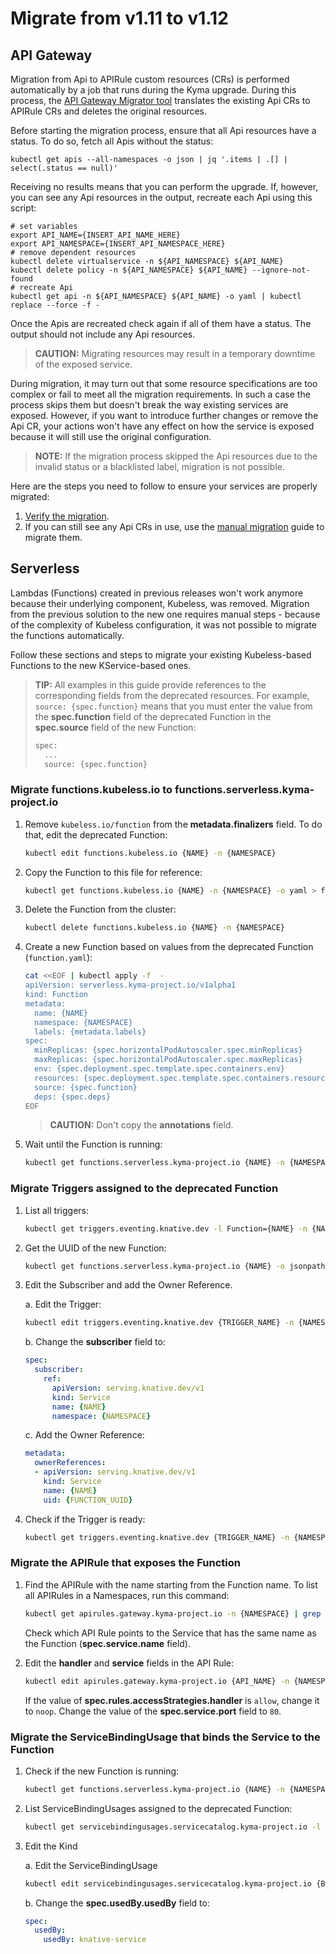 # Migrate from v1.11 to v1.12

## API Gateway

Migration from Api to APIRule custom resources (CRs) is performed automatically by a job that runs during the Kyma upgrade. During this process, the [API Gateway Migrator tool](https://github.com/kyma-project/kyma/blob/master/components/api-gateway-migrator/README.md#api-gateway-migrator) translates the existing Api CRs to APIRule CRs and deletes the original resources.

Before starting the migration process, ensure that all Api resources have a status. To do so, fetch all Apis without the status:

```shell script
kubectl get apis --all-namespaces -o json | jq '.items | .[] | select(.status == null)'
```

Receiving no results means that you can perform the upgrade. If, however, you can see any Api resources in the output, recreate each Api using this script:

```shell script
# set variables
export API_NAME={INSERT_API_NAME_HERE}
export API_NAMESPACE={INSERT_API_NAMESPACE_HERE}
# remove dependent resources
kubectl delete virtualservice -n ${API_NAMESPACE} ${API_NAME}
kubectl delete policy -n ${API_NAMESPACE} ${API_NAME} --ignore-not-found
# recreate Api
kubectl get api -n ${API_NAMESPACE} ${API_NAME} -o yaml | kubectl replace --force -f -
```

Once the Apis are recreated check again if all of them have a status. The output should not include any Api resources.

>**CAUTION:** Migrating resources may result in a temporary downtime of the exposed service. 

During migration, it may turn out that some resource specifications are too complex or fail to meet all the migration requirements. In such a case the process skips them but doesn't break the way existing services are exposed. However, if you want to introduce further changes or remove the Api CR, your actions won't have any effect on how the service is exposed because it will still use the original configuration.  

>**NOTE:** If the migration process skipped the Api resources due to the invalid status or a blacklisted label, migration is not possible.

Here are the steps you need to follow to ensure your services are properly migrated:

1. [Verify the migration](https://github.com/kyma-project/kyma/blob/1.12/docs/api-gateway/03-04-migration.md#verify-the-automatic-migration). 
2. If you can still see any Api CRs in use, use the [manual migration](https://github.com/kyma-project/kyma/blob/1.12/docs/api-gateway/03-04-migration.md#manual-migration) guide to migrate them.

## Serverless

Lambdas (Functions) created in previous releases won't work anymore because their underlying component, Kubeless, was removed. Migration from the previous solution to the new one requires manual steps - because of the complexity of Kubeless configuration, it was not possible to migrate the functions automatically.

Follow these sections and steps to migrate your existing Kubeless-based Functions to the new KService-based ones.

>**TIP:** All examples in this guide provide references to the corresponding fields from the deprecated resources. For example, `source: {spec.function}` means that you must enter the value from the **spec.function** field of the deprecated Function in the **spec.source** field of the new Function:
> ```bash
> spec:
>   ...
>   source: {spec.function}
> ```

### Migrate functions.kubeless.io to functions.serverless.kyma-project.io

1. Remove `kubeless.io/function` from the **metadata.finalizers** field. To do that, edit the deprecated Function:

    ```bash
    kubectl edit functions.kubeless.io {NAME} -n {NAMESPACE}
    ```

2. Copy the Function to this file for reference:

    ```bash
    kubectl get functions.kubeless.io {NAME} -n {NAMESPACE} -o yaml > function.yaml
    ```

3. Delete the Function from the cluster:

    ```bash
    kubectl delete functions.kubeless.io {NAME} -n {NAMESPACE}
    ```

4. Create a new Function based on values from the deprecated Function (`function.yaml`):

    ```bash
    cat <<EOF | kubectl apply -f  -
    apiVersion: serverless.kyma-project.io/v1alpha1
    kind: Function
    metadata:
      name: {NAME}
      namespace: {NAMESPACE}
      labels: {metadata.labels}
    spec:
      minReplicas: {spec.horizontalPodAutoscaler.spec.minReplicas}
      maxReplicas: {spec.horizontalPodAutoscaler.spec.maxReplicas}
      env: {spec.deployment.spec.template.spec.containers.env}
      resources: {spec.deployment.spec.template.spec.containers.resources}
      source: {spec.function}
      deps: {spec.deps}
    EOF
    ```

    >**CAUTION:** Don't copy the **annotations** field.

5. Wait until the Function is running:

    ```bash
    kubectl get functions.serverless.kyma-project.io {NAME} -n {NAMESPACE}
    ```

### Migrate Triggers assigned to the deprecated Function

1. List all triggers:

    ```bash
    kubectl get triggers.eventing.knative.dev -l Function={NAME} -n {NAMESPACE}
    ```

2. Get the UUID of the new Function:

    ```bash
    kubectl get functions.serverless.kyma-project.io {NAME} -o jsonpath='{.metadata.uid}' -n {NAMESPACE}
    ```

3. Edit the Subscriber and add the Owner Reference.

    a. Edit the Trigger:

    ```bash
    kubectl edit triggers.eventing.knative.dev {TRIGGER_NAME} -n {NAMESPACE}
    ```

    b. Change the **subscriber** field to:

    ```yaml
    spec:
      subscriber:
        ref:
          apiVersion: serving.knative.dev/v1
          kind: Service
          name: {NAME}
          namespace: {NAMESPACE}
    ```

    c. Add the Owner Reference:

    ```yaml
    metadata:
      ownerReferences:
      - apiVersion: serving.knative.dev/v1
        kind: Service
        name: {NAME}
        uid: {FUNCTION_UUID}
    ```

4. Check if the Trigger is ready:

    ```bash
    kubectl get triggers.eventing.knative.dev {TRIGGER_NAME} -n {NAMESPACE}
    ```

### Migrate the APIRule that exposes the Function

1. Find the APIRule with the name starting from the Function name. To list all APIRules in a Namespaces, run this command:

    ```bash
    kubectl get apirules.gateway.kyma-project.io -n {NAMESPACE} | grep {NAME}-
    ```

    Check which API Rule points to the Service that has the same name as the Function (**spec.service.name** field).

2. Edit the **handler** and **service** fields in the API Rule:

    ```bash
    kubectl edit apirules.gateway.kyma-project.io {API_NAME} -n {NAMESPACE}
    ```

    If the value of **spec.rules.accessStrategies.handler** is `allow`, change it to `noop`. Change the value of the **spec.service.port** field to `80`.

### Migrate the ServiceBindingUsage that binds the Service to the Function

1. Check if the new Function is running:

    ```bash
    kubectl get functions.serverless.kyma-project.io {NAME} -n {NAMESPACE}
    ```

2. List ServiceBindingUsages assigned to the deprecated Function:

    ```bash
    kubectl get servicebindingusages.servicecatalog.kyma-project.io -l Function={NAME} -n {NAMESPACE}
    ```

3. Edit the Kind

    a. Edit the ServiceBindingUsage

    ```bash
    kubectl edit servicebindingusages.servicecatalog.kyma-project.io {BINDING_NAME} -n {NAMESPACE}
    ```

    b. Change the **spec.usedBy.usedBy** field to:

    ```yaml
    spec:
      usedBy:
        usedBy: knative-service
    ```
